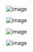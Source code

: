 ![image](https://github.com/khushipatel04/Glassmorphism-Music-App/assets/98440458/34d0c2c3-65aa-4e3c-9d5a-4de47bae8141)

![image](https://github.com/khushipatel04/Glassmorphism-Music-App/assets/98440458/6cc490de-0c69-43c0-8de0-415c44abe9c0)

![image](https://github.com/khushipatel04/Glassmorphism-Music-App/assets/98440458/e8a9e6ac-6a8c-46b8-a106-9aedb10bd79b)

![image](https://github.com/khushipatel04/Glassmorphism-Music-App/assets/98440458/f414757a-f481-4a57-94a5-fae96e936b4a)
